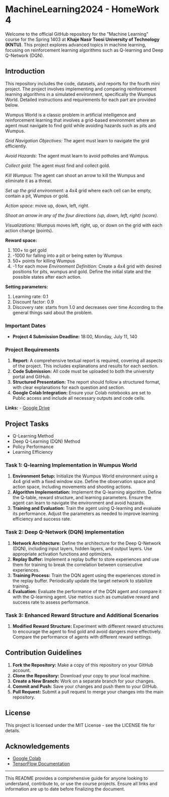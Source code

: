 # MachineLearning2024 - HomeWork 4
Welcome to the official GitHub repository for the "Machine Learning" course for the Spring 1403 at **Khaje Nasir Toosi University of Technology (KNTU)**. This project explores advanced topics in machine learning, focusing on reinforcement learning algorithms such as Q-learning and Deep Q-Network (DQN).
## Introduction
This repository includes the code, datasets, and reports for the fourth mini project. The project involves implementing and comparing reinforcement learning algorithms in a simulated environment, specifically the Wumpus World. Detailed instructions and requirements for each part are provided below.

Wumpus World is a classic problem in artificial intelligence and reinforcement learning that involves a grid-based environment where an agent must navigate to find gold while avoiding hazards such as pits and Wumpus.

*Grid Navigation Objectives:* The agent must learn to navigate the grid efficiently.

*Avoid Hazards:* The agent must learn to avoid potholes and Wumpus.

*Collect gold:* The agent must find and collect gold.

*Kill Wumpus:* The agent can shoot an arrow to kill the Wumpus and eliminate it as a threat.

*Set up the grid environment:* a 4x4 grid where each cell can be empty, contain a pit, Wumpus or gold.

*Action space:* move up, down, left, right.

*Shoot an arrow in any of the four directions (up, down, left, right) (score).*

*Visualizations:* Wumpus moves left, right, up, or down on the grid with each action change (points).

**Reward space:**

1. 100+ to get gold
2. -1000 for falling into a pit or being eaten by Wumpus
3. 50+ points for killing Wumpus
4. -1 for each move
*Environment Definition:* Create a 4x4 grid with desired positions for pits, wumpus and gold. Define the initial state and the possible states after each action.

**Setting parameters:**

1. Learning rate: 0.1
2. Discount factor: 0.9
3. Discovery rate: starts from 1.0 and decreases over time According to the general things said about the problem.

### Important Dates
- **Project 4 Submission Deadline:** 18:00, Monday, July 11, 140

### Project Requirements
1. **Report:** A comprehensive textual report is required, covering all aspects of the project. This includes explanations and results for each section.
2. **Code Submission:** All code must be uploaded to both the university portal and GitHub.
3. **Structured Presentation:** The report should follow a structured format, with clear explanations for each question and section.
4. **Google Colab Integration:** Ensure your Colab notebooks are set to Public access and include all necessary outputs and code cells.

**Links:**
      - [Google Drive](https://drive.google.com/drive/folders/147v_LVsJreU_Pg6KVc4gar_UjFSXKEP7)

## Project Tasks
- Q-Learning Method
- Deep Q-Learning (DQN) Method
- Policy Performance
- Learning Efficiency
### Task 1: Q-learning Implementation in Wumpus World
1. **Environment Setup:** Initialize the Wumpus World environment using a 4x4 grid with a fixed window size. Define the observation space and action space, including movements and shooting actions.
2. **Algorithm Implementation:** Implement the Q-learning algorithm. Define the Q-table, reward structure, and learning parameters. Ensure the agent can learn to navigate the environment and avoid hazards.
3. **Training and Evaluation:** Train the agent using Q-learning and evaluate its performance. Adjust the parameters as needed to improve learning efficiency and success rate.
### Task 2: Deep Q-Network (DQN) Implementation
1. **Network Architecture:** Define the architecture for the Deep Q-Network (DQN), including input layers, hidden layers, and output layers. Use appropriate activation functions and optimizers.
2. **Replay Buffer:** Implement a replay buffer to store experiences and use them for training to break the correlation between consecutive experiences.
3. **Training Process:** Train the DQN agent using the experiences stored in the replay buffer. Periodically update the target network to stabilize training.
4. **Evaluation:** Evaluate the performance of the DQN agent and compare it with the Q-learning agent. Use metrics such as cumulative reward and success rate to assess performance.
### Task 3: Enhanced Reward Structure and Additional Scenarios
1. **Modified Reward Structure:** Experiment with different reward structures to encourage the agent to find gold and avoid dangers more effectively. Compare the performance of agents with different reward settings.

## Contribution Guidelines
1. **Fork the Repository:** Make a copy of this repository on your GitHub account.
2. **Clone the Repository:** Download your copy to your local machine.
3. **Create a New Branch:** Work on a separate branch for your changes.
4. **Commit and Push:** Save your changes and push them to your GitHub.
5. **Pull Request:** Submit a pull request to merge your changes into the main repository.

## License
This project is licensed under the MIT License - see the LICENSE file for details.

## Acknowledgements
- [Google Colab](https://colab.research.google.com/)
- [TensorFlow Documentation](https://www.tensorflow.org/)

***
This README provides a comprehensive guide for anyone looking to understand, contribute to, or use the course projects. Ensure all links and information are up to date before finalizing the document.
